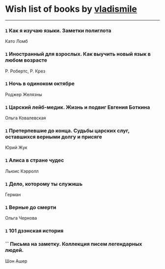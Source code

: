 # Wish list of books by [vladismile](https://www.facebook.com/app_scoped_user_id/1467491296661560/)
---

### `1` Как я изучаю языки. Заметки полиглота
Като Ломб

### `1` Иностранный для взрослых. Как выучить новый язык в любом возрасте
Р. Робертс, Р. Крез

### `1` Ночь в одиноком октябре
Роджер Желязны

### `1` Царский лейб-медик. Жизнь и подвиг Евгения Боткина
Ольга Ковалевская

### `1` Претерпевшие до конца. Судьбы царских слуг, оставшихся верными долгу и присяге
Юрий Жук

### `1` Алиса в стране чудес
Льюис Кэрролл

### `1` Дело, которому ты служишь
Герман

### `1` Верные до смерти
Ольга Чернова

### `1` 101 дзэнская история

### `` Письма на заметку. Коллекция писем легендарных людей.
Шон Ашер

